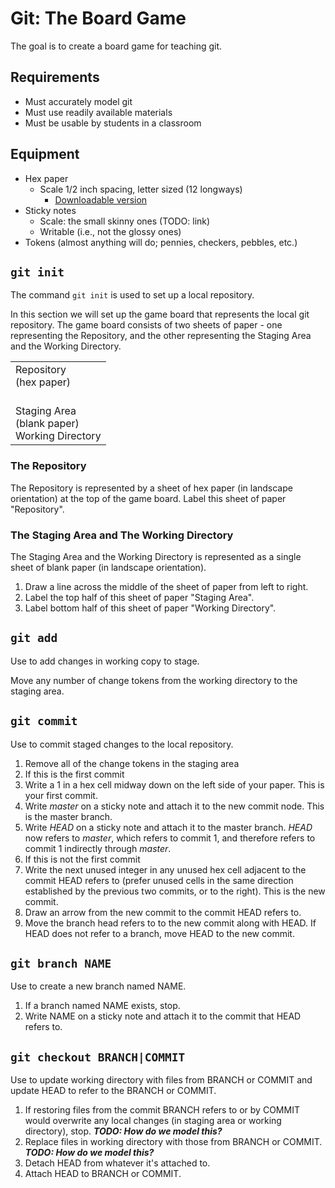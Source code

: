# Git: The Board Game

The goal is to create a board game for teaching git.

## Requirements

- Must accurately model git
- Must use readily available materials
- Must be usable by students in a classroom

## Equipment

- Hex paper
  - Scale 1/2 inch spacing, letter sized (12 longways)
    - [Downloadable version](https://www.printablepaper.net/preview/hexagon-portrait-letter-2)
- Sticky notes
  - Scale: the small skinny ones (TODO: link)
  - Writable (i.e., not the glossy ones)
- Tokens (almost anything will do; pennies, checkers, pebbles, etc.)

## `git init`
The command `git init` is used to set up a local repository.

In this section we will set up the game board that represents the local git repository. The game board consists of two sheets of paper - one representing the Repository, and the other representing the Staging Area and the Working Directory.

<table>
<tr><td>Repository<br>(hex paper)<br><br></td></tr>
<tr><td>Staging Area<br>
(blank paper)<br>
Working Directory</td></tr>
</table>

### The Repository
The Repository is represented by a sheet of hex paper (in landscape orientation) at the top of the game board. Label this sheet of paper "Repository".

### The Staging Area and The Working Directory
The Staging Area and the Working Directory is represented as a single sheet of blank paper (in landscape orientation).

1. Draw a line across the middle of the sheet of paper from left to right.
2. Label the top half of this sheet of paper "Staging Area".
3. Label bottom half of this sheet of paper "Working Directory".

## `git add`

Use to add changes in working copy to stage.

Move any number of change tokens from the working directory to the staging area.

## `git commit`

Use to commit staged changes to the local repository.

1. Remove all of the change tokens in the staging area
2. If this is the first commit
  1. Write a 1 in a hex cell midway down on the left side of your paper.
      This is your first commit.
  2. Write *master* on a sticky note and attach it to the new commit node.
      This is the master branch.
  3. Write *HEAD* on a sticky note and attach it to the master branch. *HEAD*
      now refers to *master*, which refers to commit 1, and therefore refers to
      commit 1 indirectly through *master*.
3. If this is not the first commit
  1. Write the next unused integer in any unused hex cell adjacent to the
      commit HEAD refers to (prefer unused cells in the same direction
      established by the previous two commits, or to the right). This is the
      new commit.
  2. Draw an arrow from the new commit to the commit HEAD refers to.
  3. Move the branch head refers to to the new commit along with HEAD. If HEAD
      does not refer to a branch, move HEAD to the new commit.

## `git branch NAME`

Use to create a new branch named NAME.

1. If a branch named NAME exists, stop.
2. Write NAME on a sticky note and attach it to the commit that HEAD refers to.

## `git checkout BRANCH|COMMIT`

Use to update working directory with files from BRANCH or COMMIT and update HEAD
to refer to the BRANCH or COMMIT.

1. If restoring files from the commit BRANCH refers to or by COMMIT would overwrite
    any local changes (in staging area or working directory), stop.
    ***TODO: How do we model this?***
1. Replace files in working directory with those from BRANCH or COMMIT.
    ***TODO: How do we model this?***
2. Detach HEAD from whatever it's attached to.
3. Attach HEAD to BRANCH or COMMIT.
